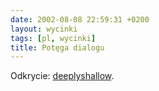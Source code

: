 ```yaml
---
date: 2002-08-08 22:59:31 +0200
layout: wycinki
tags: [pl, wycinki]
title: Potęga dialogu
---
```


Odkrycie: [deeplyshallow](http://www.deeplyshallow.com/ 'Blog. Dialog. Diablog?').

